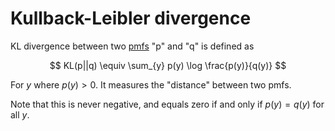 # Kullback-Leibler divergence

KL divergence between two [pmfs](202210071722.md) "p" and "q" is defined as

$$
KL(p||q) \equiv \sum_{y} p(y) \log \frac{p(y)}{q(y)}
$$

For $y$ where $p(y) > 0$. It measures the "distance" between two pmfs.

Note that this is never negative, and equals zero if and only if $p(y) = q(y)$
for all $y$.
